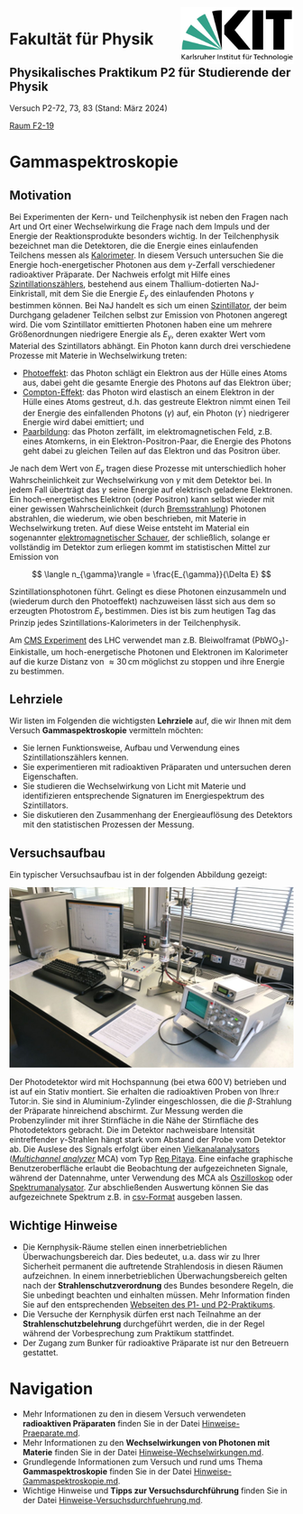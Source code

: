 <img src="../figures/Logo_KIT.svg" width="200" style="float:right;" />

# Fakultät für Physik

## Physikalisches Praktikum P2 für Studierende der Physik

Versuch P2-72, 73, 83 (Stand: März 2024)

[Raum F2-19](https://labs.physik.kit.edu/img/Praktikum/Lageplan_P2.png)



# Gammaspektroskopie

## Motivation

Bei Experimenten der Kern- und Teilchenphysik ist neben den Fragen nach Art und Ort einer Wechselwirkung die Frage nach dem Impuls und der Energie der Reaktionsprodukte besonders wichtig. In der Teilchenphysik bezeichnet man die Detektoren, die die Energie eines einlaufenden Teilchens messen als [Kalorimeter](https://de.wikipedia.org/wiki/Kalorimeter_(Teilchenphysik)). In diesem Versuch untersuchen Sie die Energie hoch-energetischer Photonen aus dem $\gamma$-Zerfall verschiedener radioaktiver Präparate. Der Nachweis erfolgt mit Hilfe eines [Szintillationszählers](https://de.wikipedia.org/wiki/Szintillationsz%C3%A4hler), bestehend aus einem Thallium-dotierten $\mathrm{NaJ}$-Einkristall, mit dem Sie die Energie $E_{\gamma}$ des einlaufenden Photons $\gamma$ bestimmen können. Bei $\mathrm{NaJ}$ handelt es sich um einen [Szintillator](https://de.wikipedia.org/wiki/Szintillator), der beim Durchgang geladener Teilchen selbst zur Emission von Photonen angeregt wird. Die vom Szintillator emittierten Photonen haben eine um mehrere Größenordnungen niedrigere Energie als $E_{\gamma}$, deren exakter Wert vom Material des Szintillators abhängt. Ein Photon kann durch drei verschiedene Prozesse mit Materie in Wechselwirkung treten: 

 - [Photoeffekt](https://de.wikipedia.org/wiki/Photoelektrischer_Effekt): das Photon schlägt ein Elektron aus der Hülle eines Atoms aus, dabei geht die gesamte Energie des Photons auf das Elektron über; 
 - [Compton-Effekt](https://de.wikipedia.org/wiki/Compton-Effekt): das Photon wird elastisch an einem Elektron in der Hülle eines Atoms gestreut, d.h. das gestreute Elektron nimmt einen Teil der Energie des einfallenden Photons ($\gamma$) auf, ein Photon ($\gamma^{\prime}$) niedrigerer Energie wird dabei emittiert; und 
 - [Paarbildung](https://de.wikipedia.org/wiki/Paarbildung_(Physik)): das Photon zerfällt, im elektromagnetischen Feld, z.B. eines Atomkerns, in ein Elektron-Positron-Paar, die Energie des Photons geht dabei zu gleichen Teilen auf das Elektron und das Positron über. 

Je nach dem Wert von $E_{\gamma}$ tragen diese Prozesse mit unterschiedlich hoher Wahrscheinlichkeit zur Wechselwirkung von $\gamma$ mit dem Detektor bei. In jedem Fall überträgt das $\gamma$ seine Energie auf elektrisch geladene Elektronen. Ein hoch-energetisches Elektron (oder Positron) kann selbst wieder mit einer gewissen Wahrscheinlichkeit (durch [Bremsstrahlung](https://de.wikipedia.org/wiki/Bremsstrahlung)) Photonen abstrahlen, die wiederum, wie oben beschrieben, mit Materie in Wechselwirkung treten. Auf diese Weise entsteht im Material ein sogenannter [elektromagnetischer Schauer](https://de.wikipedia.org/wiki/Elektromagnetischer_Schauer), der schließlich, solange er vollständig im Detektor zum erliegen kommt im statistischen Mittel zur Emission von 

$$
\langle n_{\gamma}\rangle = \frac{E_{\gamma}}{\Delta E}
$$

Szintillationsphotonen führt. Gelingt es diese Photonen einzusammeln und (wiederum durch den Photoeffekt) nachzuweisen lässt sich aus dem so erzeugten Photostrom $E_{\gamma}$ bestimmen. Dies ist bis zum heutigen Tag das Prinzip jedes Szintillations-Kalorimeters in der Teilchenphysik. 

Am [CMS Experiment](https://cms.cern/detector/measuring-energy/energy-electrons-and-photons-ecal) des LHC verwendet man z.B. Bleiwolframat ($\mathrm{PbWO_{3}}$)-Einkistalle, um hoch-energetische Photonen und Elektronen im Kalorimeter auf die kurze Distanz von $\approx30\,\mathrm{cm}$ möglichst zu stoppen und ihre Energie zu bestimmen. 

## Lehrziele

Wir listen im Folgenden die wichtigsten **Lehrziele** auf, die wir Ihnen mit dem Versuch **Gammaspektroskopie** vermitteln möchten: 

 - Sie lernen Funktionsweise, Aufbau und Verwendung eines Szintillationszählers kennen. 
 - Sie experimentieren mit radioaktiven Präparaten und untersuchen deren Eigenschaften. 
 - Sie studieren die Wechselwirkung von Licht mit Materie und identifizieren entsprechende Signaturen im Energiespektrum des Szintillators. 
 - Sie diskutieren den Zusammenhang der Energieauflösung des Detektors mit den statistischen Prozessen der Messung.

## Versuchsaufbau

Ein typischer Versuchsaufbau ist in der folgenden Abbildung gezeigt:

<img src="./figures/Gammaspektroskopie.jpg" width="750" style="zoom:100%;" />

Der Photodetektor wird mit Hochspannung (bei etwa $600\,\mathrm{V}$) betrieben und ist auf ein Stativ montiert. Sie erhalten die radioaktiven Proben von Ihre:r Tutor:in. Sie sind in Aluminium-Zylinder eingeschlossen, die die $\beta$-Strahlung der Präparate hinreichend abschirmt. Zur Messung werden die Probenzylinder mit ihrer Stirnfläche in die Nähe der Stirnfläche des Photodetektors gebracht. Die im Detektor nachweisbare Intensität eintreffender $\gamma$-Strahlen hängt stark vom Abstand der Probe vom Detektor ab. Die Auslese des Signals erfolgt über einen [Vielkanalanalysators](https://de.wikipedia.org/wiki/Vielkanalanalysator) ([*Multichannel analyzer*](https://en.wikipedia.org/wiki/Multichannel_analyzer) MCA) vom Typ [Rep Pitaya](https://de.wikipedia.org/wiki/Red_Pitaya). Eine einfache graphische Benutzeroberfläche erlaubt die Beobachtung der aufgezeichneten Signale, während der Datennahme, unter Verwendung des MCA als [Oszilloskop](https://de.wikipedia.org/wiki/Oszilloskop) oder [Spektrumanalysator](https://de.wikipedia.org/wiki/Spektrumanalysator). Zur abschließenden Auswertung können Sie das aufgezeichnete Spektrum z.B. in [csv-Format](https://de.wikipedia.org/wiki/CSV_(Dateiformat)) ausgeben lassen. 

## Wichtige Hinweise

- Die Kernphysik-Räume stellen einen innerbetrieblichen Überwachungsbereich dar. Dies bedeutet, u.a. dass wir zu Ihrer Sicherheit permanent die auftretende Strahlendosis in diesen Räumen aufzeichnen. In einem innerbetrieblichen Überwachungsbereich gelten nach der **Strahlenschutzverordnung** des Bundes besondere Regeln, die Sie unbedingt beachten und einhalten müssen. Mehr Information finden Sie auf den entsprechenden [Webseiten des P1- und P2-Praktikums](https://labs.physik.kit.edu/163.php?tab=%5B315%5D#tabpanel-315).
- Die Versuche der Kernphysik dürfen erst nach Teilnahme an der **Strahlenschutzbelehrung** durchgeführt werden, die in der Regel während der Vorbesprechung zum Praktikum stattfindet.
- Der Zugang zum Bunker für radioaktive Präparate ist nur den Betreuern gestattet.

# Navigation

- Mehr Informationen zu den in diesem Versuch verwendeten **radioaktiven Präparaten** finden Sie in der Datei [Hinweise-Praeparate.md](https://gitlab.kit.edu/kit/etp-lehre/p2-praktikum/students/-/blob/main/Gamma_Spektroskopie/doc/Hinweise-Praeparate.md).
- Mehr Informationen zu den **Wechselwirkungen von Photonen mit Materie** finden Sie in der Datei [Hinweise-Wechselwirkungen.md](https://gitlab.kit.edu/kit/etp-lehre/p2-praktikum/students/-/blob/main/Gamma_Spektroskopie/doc/Hinweise-Wechselwirkungen.md).
- Grundlegende Informationen zum Versuch und rund ums Thema **Gammaspektroskopie** finden Sie in der Datei [Hinweise-Gammaspektroskopie.md](https://gitlab.kit.edu/kit/etp-lehre/p2-praktikum/students/-/blob/main/Gamma_Spektroskopie/doc/Hinweise-Gammaspektroskopie.md). 
- Wichtige Hinweise und **Tipps zur Versuchsdurchführung** finden Sie in der Datei [Hinweise-Versuchsdurchfuehrung.md]().

